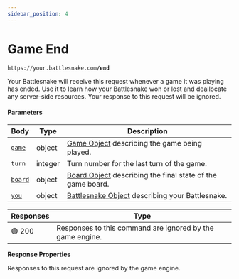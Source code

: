 ```yaml
---
sidebar_position: 4
---
```


# Game End

`https://your.battlesnake.com`**`/end`**

Your Battlesnake will receive this request whenever a game it was playing has ended. Use it to learn how your Battlesnake won or lost and deallocate any server-side resources. Your response to this request will be ignored.

#### Parameters

| Body                            | Type    | Description                                                                    |
| ------------------------------- | ------- | ------------------------------------------------------------------------------ |
| [`game`](../objects/game)       | object  | [Game Object](../objects/game) describing the game being played.               |
| `turn`                          | integer | Turn number for the last turn of the game.                                     |
| [`board`](../objects/board)     | object  | [Board Object](../objects/board) describing the final state of the game board. |
| [`you`](../objects/battlesnake) | object  | [Battlesnake Object](../objects/battlesnake) describing your Battlesnake.      |

| Responses | Type                                                      |
| --------- | --------------------------------------------------------- |
| 🟢 200     | Responses to this command are ignored by the game engine. |

**Response Properties**

Responses to this request are ignored by the game engine.
